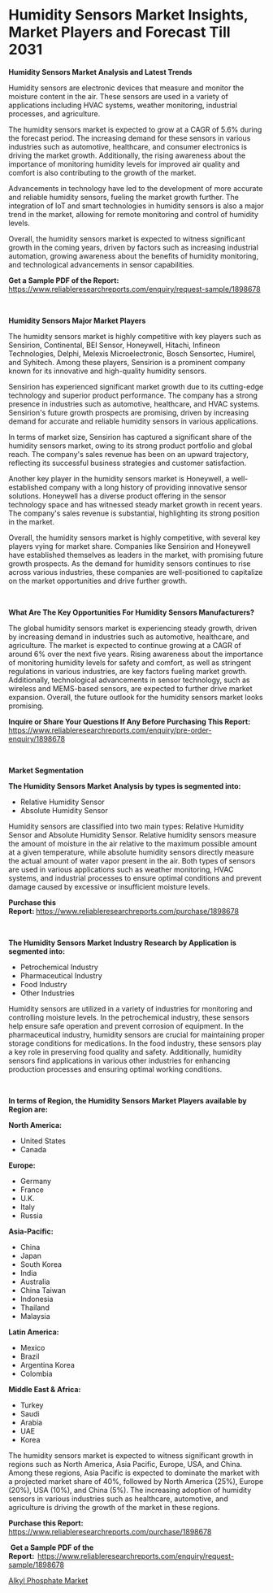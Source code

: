 <p><h1>Humidity Sensors Market Insights, Market Players and Forecast Till 2031</h1></p><p><strong>Humidity Sensors Market Analysis and Latest Trends</strong></p>
<p><p>Humidity sensors are electronic devices that measure and monitor the moisture content in the air. These sensors are used in a variety of applications including HVAC systems, weather monitoring, industrial processes, and agriculture.</p><p>The humidity sensors market is expected to grow at a CAGR of 5.6% during the forecast period. The increasing demand for these sensors in various industries such as automotive, healthcare, and consumer electronics is driving the market growth. Additionally, the rising awareness about the importance of monitoring humidity levels for improved air quality and comfort is also contributing to the growth of the market.</p><p>Advancements in technology have led to the development of more accurate and reliable humidity sensors, fueling the market growth further. The integration of IoT and smart technologies in humidity sensors is also a major trend in the market, allowing for remote monitoring and control of humidity levels.</p><p>Overall, the humidity sensors market is expected to witness significant growth in the coming years, driven by factors such as increasing industrial automation, growing awareness about the benefits of humidity monitoring, and technological advancements in sensor capabilities.</p></p>
<p><strong>Get a Sample PDF of the Report:&nbsp;</strong> <a href="https://www.reliableresearchreports.com/enquiry/request-sample/1898678">https://www.reliableresearchreports.com/enquiry/request-sample/1898678</a></p>
<p>&nbsp;</p>
<p><strong>Humidity Sensors Major Market Players</strong></p>
<p><p>The humidity sensors market is highly competitive with key players such as Sensirion, Continental, BEI Sensor, Honeywell, Hitachi, Infineon Technologies, Delphi, Melexis Microelectronic, Bosch Sensortec, Humirel, and Syhitech. Among these players, Sensirion is a prominent company known for its innovative and high-quality humidity sensors.</p><p>Sensirion has experienced significant market growth due to its cutting-edge technology and superior product performance. The company has a strong presence in industries such as automotive, healthcare, and HVAC systems. Sensirion's future growth prospects are promising, driven by increasing demand for accurate and reliable humidity sensors in various applications.</p><p>In terms of market size, Sensirion has captured a significant share of the humidity sensors market, owing to its strong product portfolio and global reach. The company's sales revenue has been on an upward trajectory, reflecting its successful business strategies and customer satisfaction.</p><p>Another key player in the humidity sensors market is Honeywell, a well-established company with a long history of providing innovative sensor solutions. Honeywell has a diverse product offering in the sensor technology space and has witnessed steady market growth in recent years. The company's sales revenue is substantial, highlighting its strong position in the market.</p><p>Overall, the humidity sensors market is highly competitive, with several key players vying for market share. Companies like Sensirion and Honeywell have established themselves as leaders in the market, with promising future growth prospects. As the demand for humidity sensors continues to rise across various industries, these companies are well-positioned to capitalize on the market opportunities and drive further growth.</p></p>
<p>&nbsp;</p>
<p><strong>What Are The Key Opportunities For Humidity Sensors Manufacturers?</strong></p>
<p><p>The global humidity sensors market is experiencing steady growth, driven by increasing demand in industries such as automotive, healthcare, and agriculture. The market is expected to continue growing at a CAGR of around 6% over the next five years. Rising awareness about the importance of monitoring humidity levels for safety and comfort, as well as stringent regulations in various industries, are key factors fueling market growth. Additionally, technological advancements in sensor technology, such as wireless and MEMS-based sensors, are expected to further drive market expansion. Overall, the future outlook for the humidity sensors market looks promising.</p></p>
<p><strong>Inquire or Share Your Questions If Any Before Purchasing This Report:</strong> <a href="https://www.reliableresearchreports.com/enquiry/pre-order-enquiry/1898678">https://www.reliableresearchreports.com/enquiry/pre-order-enquiry/1898678</a></p>
<p>&nbsp;</p>
<p><strong>Market Segmentation</strong></p>
<p><strong>The Humidity Sensors Market Analysis by types is segmented into:</strong></p>
<p><ul><li>Relative Humidity Sensor</li><li>Absolute Humidity Sensor</li></ul></p>
<p><p>Humidity sensors are classified into two main types: Relative Humidity Sensor and Absolute Humidity Sensor. Relative humidity sensors measure the amount of moisture in the air relative to the maximum possible amount at a given temperature, while absolute humidity sensors directly measure the actual amount of water vapor present in the air. Both types of sensors are used in various applications such as weather monitoring, HVAC systems, and industrial processes to ensure optimal conditions and prevent damage caused by excessive or insufficient moisture levels.</p></p>
<p><strong>Purchase this Report:&nbsp;</strong><a href="https://www.reliableresearchreports.com/purchase/1898678">https://www.reliableresearchreports.com/purchase/1898678</a></p>
<p>&nbsp;</p>
<p><strong>The Humidity Sensors Market Industry Research by Application is segmented into:</strong></p>
<p><ul><li>Petrochemical Industry</li><li>Pharmaceutical Industry</li><li>Food Industry</li><li>Other Industries</li></ul></p>
<p><p>Humidity sensors are utilized in a variety of industries for monitoring and controlling moisture levels. In the petrochemical industry, these sensors help ensure safe operation and prevent corrosion of equipment. In the pharmaceutical industry, humidity sensors are crucial for maintaining proper storage conditions for medications. In the food industry, these sensors play a key role in preserving food quality and safety. Additionally, humidity sensors find applications in various other industries for enhancing production processes and ensuring optimal working conditions.</p></p>
<p>&nbsp;</p>
<p><strong>In terms of Region, the Humidity Sensors Market Players available by Region are:</strong></p>
<p>
    <p> <strong> North America: </strong>
        <ul>
            <li>United States</li>
            <li>Canada</li>
        </ul>
        </p> 
    <p> <strong> Europe: </strong>
        <ul>
            <li>Germany</li>
            <li>France</li>
            <li>U.K.</li>
            <li>Italy</li>
            <li>Russia</li>
        </ul>
        </p> 
    <p> <strong> Asia-Pacific: </strong>
        <ul>
            <li>China</li>
            <li>Japan</li>
            <li>South Korea</li>
            <li>India</li>
            <li>Australia</li>
            <li>China Taiwan</li>
            <li>Indonesia</li>
            <li>Thailand</li>
            <li>Malaysia</li>
        </ul>
        </p> 
    <p> <strong> Latin America: </strong>
        <ul>
            <li>Mexico</li>
            <li>Brazil</li>
            <li>Argentina Korea</li>
            <li>Colombia</li>
        </ul>
        </p> 
    <p> <strong> Middle East & Africa: </strong>
        <ul>
            <li>Turkey</li>
            <li>Saudi</li>
            <li>Arabia</li>
            <li>UAE</li>
            <li>Korea</li>
        </ul>
    </p>
    </p>
<p><p>The humidity sensors market is expected to witness significant growth in regions such as North America, Asia Pacific, Europe, USA, and China. Among these regions, Asia Pacific is expected to dominate the market with a projected market share of 40%, followed by North America (25%), Europe (20%), USA (10%), and China (5%). The increasing adoption of humidity sensors in various industries such as healthcare, automotive, and agriculture is driving the growth of the market in these regions.</p></p>
<p><strong>Purchase this Report: </strong><a href="https://www.reliableresearchreports.com/purchase/1898678">https://www.reliableresearchreports.com/purchase/1898678</a></p>
<p>&nbsp;<strong>Get a Sample PDF of the Report:&nbsp;&nbsp;</strong><a href="https://www.reliableresearchreports.com/enquiry/request-sample/1898678">https://www.reliableresearchreports.com/enquiry/request-sample/1898678</a></p>
<p><strong></strong></p>
<p><p><a href="https://forested-sushi-9b0.notion.site/Alkyl-Phosphate-Market-Size-Share-Trends-Analysis-Report-By-Application-Regional-Outlook-Compet-0c22e9e21a6847e8acc25df8c58fda57">Alkyl Phosphate Market</a></p></p>